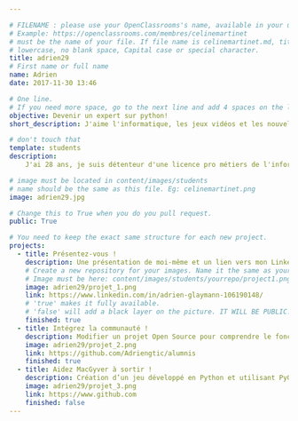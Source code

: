 ```yaml
---

# FILENAME : please use your OpenClassrooms's name, available in your url.
# Example: https://openclassrooms.com/membres/celinemartinet
# must be the name of your file. If file name is celinemartinet.md, title is celinemartinet.
# lowercase, no blank space, Capital case or special character.
title: adrien29
# First name or full name
name: Adrien
date: 2017-11-30 13:46

# One line.
# If you need more space, go to the next line and add 4 spaces on the left, as in 'description'.
objective: Devenir un expert sur python!
short_description: J'aime l'informatique, les jeux vidéos et les nouvelles technologies.

# don't touch that
template: students
description:
    J'ai 28 ans, je suis détenteur d'une licence pro métiers de l'informatique de l'université de limoges. Je souhaite me spécialiser pour m'aider dans ma recherche de travail et c'est dans ce but que j'ai rejoins OpenClassroom. Je suis actuellement sans emploi et souhaite utiliser les compértences que je vais aquérir ici pour y remédier.

# image must be located in content/images/students
# name should be the same as this file. Eg: celinemartinet.png
image: adrien29.jpg

# Change this to True when you do you pull request.
public: True

# You need to keep the exact same structure for each new project.
projects:
  - title: Présentez-vous !
    description: Une présentation de moi-même et un lien vers mon LinkedIn.
    # Create a new repository for your images. Name it the same as your nickname and profile picture.
    # Image must be here: content/images/students/yourrepo/project1.png
    image: adrien29/projet_1.png
    link: https://www.linkedin.com/in/adrien-glaymann-106190148/
    # 'true' makes it fully available.
    # 'false' will add a black layer on the picture. IT WILL BE PUBLIC!
    finished: true
  - title: Intégrez la communauté !
    description: Modifier un projet Open Source pour comprendre le fonctionnement de Git, de Github et des pull requests. 
    image: adrien29/projet_2.png
    link: https://github.com/Adriengtic/alumnis
    finished: true
  - title: Aidez MacGyver à sortir !
    description: Création d’un jeu développé en Python et utilisant PyGame.
    image: adrien29/projet_3.png
    link: https://www.github.com
    finished: false
---
```

